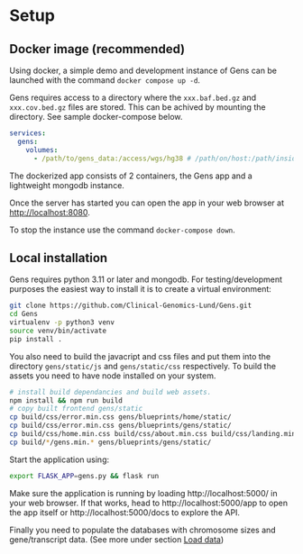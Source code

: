 # Setup

## Docker image (recommended)

Using docker, a simple demo and development instance of Gens can be launched with the command `docker compose up -d`.

Gens requires access to a directory where the `xxx.baf.bed.gz` and `xxx.cov.bed.gz` files are stored. This can be achived by mounting the directory. See sample docker-compose below.

```yaml
services:
  gens:
    volumes:
      - /path/to/gens_data:/access/wgs/hg38 # /path/on/host:/path/inside/container
```

The dockerized app consists of 2 containers, the Gens app and a lightweight mongodb instance.

Once the server has started you can open the app in your web browser at [http://localhost:8080](http://localhost:8080).

To stop the instance use the command `docker-compose down`.

## Local installation

Gens requires python 3.11 or later and mongodb. For testing/development purposes the easiest way to install it is to create a virtual environment:

```bash
git clone https://github.com/Clinical-Genomics-Lund/Gens.git
cd Gens
virtualenv -p python3 venv
source venv/bin/activate
pip install .
```

You also need to build the javacript and css files and put them into the directory `gens/static/js` and `gens/static/css` respectively. To build the assets you need to have node installed on your system.

```bash
# install build dependancies and build web assets.
npm install && npm run build
# copy built frontend gens/static
cp build/css/error.min.css gens/blueprints/home/static/
cp build/css/error.min.css gens/blueprints/gens/static/
cp build/css/home.min.css build/css/about.min.css build/css/landing.min.css gens/blueprints/home/static/
cp build/*/gens.min.* gens/blueprints/gens/static/
```

Start the application using:

```bash
export FLASK_APP=gens.py && flask run
```

Make sure the application is running by loading http://localhost:5000/ in your web browser. If that works, head to http://localhost:5000/app to open the app itself or http://localhost:5000/docs to explore the API.

Finally you need to populate the databases with chromosome sizes and gene/transcript data. (See more under section [Load data](./load_gens_data.md))
